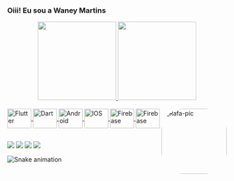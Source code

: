 ### Oiii! Eu sou a Waney Martins

<div align="center">
  <a href="https://github.com/waneymartinsM">
  <img height="180em" src="https://github-readme-stats.vercel.app/api?username=waneymartinsM&show_icons=true&theme=dracula&include_all_commits=true&count_private=true"/>
  <img height="180em" src="https://github-readme-stats.vercel.app/api/top-langs/?username=waneymartinsM&layout=compact&langs_count=7&theme=dracula"/>
</div>
<div style="display: inline_block"><br>
  <img align="center" alt="Flutter" height="45" width="55" <img src="https://cdn.jsdelivr.net/gh/devicons/devicon/icons/flutter/flutter-original.svg"/>
  <img align="center" alt="Dart" height="45" width="55" <img src="https://cdn.jsdelivr.net/gh/devicons/devicon/icons/dart/dart-original.svg" />
  <img align="center" alt="Android" height="45" width="55" <img src="https://cdn.jsdelivr.net/gh/devicons/devicon/icons/android/android-plain.svg" />
  <img align="center" alt="IOS" height="45" width="55" <img src="https://cdn.jsdelivr.net/gh/devicons/devicon/icons/apple/apple-original.svg" />
  <img align="center" alt="Firebase" height="45" width="55" src="https://cdn.jsdelivr.net/gh/devicons/devicon/icons/firebase/firebase-plain.svg">
  <img align="center" alt="Firebase" height="45" width="55" src="https://cdn.jsdelivr.net/gh/devicons/devicon/icons/git/git-original.svg" />
          
  <img align="right" alt="Rafa-pic" height="150" style="border-radius:50px;" src="https://user-images.githubusercontent.com/100378386/199829500-9c53f54a-5790-4a96-948c-9b35bdf233de.png">
</div>
  
  ##
  
<div>
  <a href="https://www.instagram.com/waneymartins/" target="_blank"><img src="https://img.shields.io/badge/-Instagram-%23E4405F?style=for-the-badge&logo=instagram&logoColor=white" target="_blank"></a>
  <a href="https://wa.me/5538988190693?text=Ol%C3%A1%20Waney,%20encontrei%20seu%20contato%20no%20GitHub!" target="_blank"><img src="https://img.shields.io/badge/WhatsApp-25D366?style=for-the-badge&logo=whatsapp&logoColor=white" target="_blank"></a>
  <a href = "mailto:waneymartins2003@hotmail.com"><img src="https://img.shields.io/badge/-Gmail-%23333?style=for-the-badge&logo=gmail&logoColor=white" target="_blank"></a>
  <a href="https://www.linkedin.com/in/waney-martins-838169231/" target="_blank"><img src="https://img.shields.io/badge/-LinkedIn-%230077B5?style=for-the-badge&logo=linkedin&logoColor=white" target="_blank"></a> 
  
  ![Snake animation](https://github.com/waneymartinsM/waneymartinsM/blob/output/github-contribution-grid-snake.svg)
  
  </div>
    

